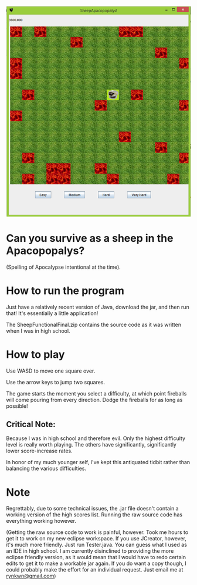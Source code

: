 ![You're not up for roast mutton.](Screenshot.PNG?raw=true "Be sure to start in the middle!")

# Can you survive as a sheep in the Apacopopalys?
(Spelling of Apocalypse intentional at the time).

# How to run the program
Just have a relatively recent version of Java, download the jar, and then run that!
It's essentially a little application!

The SheepFunctionalFinal.zip contains the source code as it was written when I was
in high school.

# How to play
Use WASD to move one square over.

Use the arrow keys to jump two squares.

The game starts the moment you select a difficulty, at which point fireballs will come pouring
from every direction. Dodge the fireballs for as long as possible!

## Critical Note:
Because I was in high school and therefore evil. Only the highest difficulty level
is really worth playing. The others have significantly, significantly lower score-increase
rates.

In honor of my much younger self, I've kept this antiquated tidbit rather than balancing
the various difficulties.

# Note
Regrettably, due to some technical issues, the .jar file doesn't contain a working
version of the high scores list. Running the raw source code has everything working
however.

(Getting the raw source code to work is painful, however.
Took me hours to get it to work on my new eclipse workspace. 
If you use JCreator, however, it's much more friendly. Just run Tester.java. 
You can guess what I used as an IDE in high school. 
I am currently disinclined to providing the more
eclipse friendly version, as it would mean that I would have to redo certain edits
to get it to make a workable jar again. If you do want a copy though, I could probably
make the effort for an individual request. Just email me at rynkwn@gmail.com)